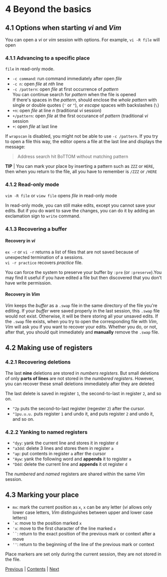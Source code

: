# 4 Beyond the basics
## 4.1 Options when starting *vi* and *Vim*
You can open a *vi* or *vim* session with options. For example, `vi -R file`
will open
### 4.1.1 Advancing to a specific place
`file` in read-only mode.
- `-c command`: run command immediately after open *file*
- `-c n`: open *file* at *nth* line
- `-c /pattern`: open *file* at first occurrence of *pattern*  
    You can continue search for *pattern* when the file is opened  
    If there's spaces in the *pattern*, should enclose the *whole pattern* with
    single or double quotes (`'` or `"`), or *escape* spaces with backslashes
    (`\`)
- `+n`: open *file* at line *n* (traditional *vi* session)
- `+/pattern`: open *file* at the first occurance of *pattern* (traditional *vi*
  session
- `+`: open *file* at last line

If `wrapscan` is disabled, you might not be able to use `-c /pattern`. If you
try to open a file this way, the editor opens a file at the last line and
displays the message:
> Address search hit BoTTOM without matching pattern

**TIP** | You can mark your place by inserting a pattern such as `ZZZ` or
`HERE`, then when you return to the file, all you have to remember is `/ZZZ` or
`/HERE`
### 4.1.2 Read-only mode
`vim -R file` or `view file` opens *file* in read-only mode

In read-only mode, you can still make edits, except you cannot save your edits.
But if you do want to save the changes, you can do it by adding an exclamation
sign to `write` command.
### 4.1.3 Recovering a buffer
#### Recovery in *vi*
`ex -r` or `vi -r` returns a list of files that are not saved because of
unexpected termination of a sessions.  
`vi -r practice` recovers *practice* file.

You can force the system to preserve your buffer by `:pre` (or `:preserve`).You
may find it useful if you have edited a file but then discovered that you don't
have write permission.
#### Recovery in *Vim*
*Vim* keeps the *buffer* as a `.swap` file in the same directory of the file
you're editing. If your *buffer* were saved properly in the last session, this
`.swap` file would not exist. Otherwise, it will be there storing all your
unsaved edits. If the `.swap` file exists, when you try to open the
corresponding file with *Vim*, *Vim* will ask you if you want to recover your
edits. Whether you do, or not, after that, you should quit immediately and
**manually** remove the `.swap` file.
## 4.2 Making use of registers
### 4.2.1 Recovering deletions
The last **nine** deletions are stored in *numbers registers*. But small
deletions of only **parts of lines** are not stored in the *numbered registers*.
However, you can recover these small deletions immediately after they are
deleted

The last delete is saved in register `1`, the second-to-last in register `2`,
and so on.

- `"2p` puts the second-to-last register (regester `2`) after the cursor.
- `"1pu.u.u.` puts register `1` and undo it, and puts register `2` and undo it,
  and so on.
### 4.2.2 Yanking to named registers
- `"dyy`: yank the current line and stores it in register `d`
- `"a3dd`: delete 3 lines and stores them in register `a`
- `"ap`: put contents in register `a` after the cursor
- `"Ayw`: yank the following word and **appends** it to register `a`
- `"Ddd`: delete the current line and **appends** it ot register `d`

The *numbered* and *named* registers are shared within the same *Vim* session.
## 4.3 Marking your place
- `mx`: mark the current position as `x`, `x` can be any letter (*vi* allows
  only lower case letters, *Vim* distinguishes between upper and lower case
  letters)
- <code>&#96;x</code>: move to the position marked `x`
- `'x`: move to the first character of the line marked `x`
- <code>&#96;&#96;</code>: return to the exact position of the previous mark or
  context after a move
- `''`: return to the beginning of the line of the previous mark or context

Place markers are set only during the current session, they are not stored in
the file.

[Previous](Chapter-3.md) | [Contents](Contents.md) | [Next](Chapter-5.md)
